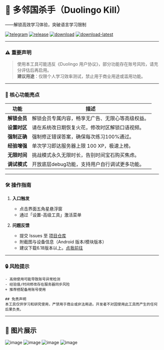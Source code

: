 
# 🌟 **多邻国杀手（Duolingo Kill）**  
——解锁高效学习体验，突破语言学习限制  

[![telegram](https://img.shields.io/badge/Telegram-2CA5E0?style=for-the-badge&logo=telegram&logoColor=white)](https://t.me/GModify)
[![release](https://img.shields.io/github/release/Xposed-Modules-Repo/com.duolingo.kill.svg)](https://github.com/Xposed-Modules-Repo/com.duolingo.kill/releases)
[![download](https://img.shields.io/github/downloads/Xposed-Modules-Repo/com.duolingo.kill/total.svg)](https://github.com/Xposed-Modules-Repo/com.duolingo.kill/releases)
[![download-latest](https://img.shields.io/github/downloads/Xposed-Modules-Repo/com.duolingo.kill/latest/total.svg)](https://github.com/Xposed-Modules-Repo/com.duolingo.kill/releases)

---

### ⚠️ **重要声明**  
> 使用本工具可能违反《Duolingo 用户协议》，部分功能存在账号风险，请充分评估后再启用。  
> **建议用途**：仅限个人学习效率测试，禁止用于商业用途或滥用功能。

---

### 🚀 **核心功能亮点**  
| 功能                    | 描述                                                                 |
|---------------------|----------------------------------------------------------------------|
| **解锁会员**    | 解锁会员专属内容，畅享无广告、无限心等高级权益。               |
| **设置时区**    | 请在系统改日期恢复火花，修改时区解锁口语视频。                 |
| **强制正确**    | 强制修正错误答案，确保每次练习100%通过。                     |
| **经验增强**    | 单次学习即达服务器上限 100 XP，极速上榜。                    |
| **无限时间**    | 挑战模式永久无限时长，告别时间宝石购买焦虑。                   |
| **调试模式**    | 开放底层debug功能，支持用户自行调试更多功能。                 |

---

### 🛠 **操作指南**  
1. **入口触发**  
   - 点击界面五角星悬浮窗  
   - 通过「设置-高级工具」激活菜单  

2. **问题反馈**  
   - 提交 Issues 至 [项目仓库](https://github.com/Xposed-Modules-Repo/com.duolingo.kill/issues)  
   - 附截图与设备信息（Android 版本/模块版本）
   - 建议下载6.18版本以上。[点我前往](https://www.apkmirror.com/uploads/?appcategory=duolingo-duolingo)

---

### 🔒 **风险提示**  
```
- 高频使用可能导致账号异常检测  
- 经验值/时间修改存在服务器同步风险  
+ 推荐搭配备用账号使用  

## 免责声明
本工具仅供学习和研究使用，严禁用于商业或非法用途。开发者不对因使用此工具而产生的任何后果负责。
```
---


## 📰 **图片展示**
![image](https://raw.githubusercontent.com/Xposed-Modules-Repo/com.duolingo.kill/refs/heads/main/1.jpg)
![image](https://raw.githubusercontent.com/Xposed-Modules-Repo/com.duolingo.kill/refs/heads/main/2.jpg)
![image](https://raw.githubusercontent.com/Xposed-Modules-Repo/com.duolingo.kill/refs/heads/main/3.jpg)
![image](https://raw.githubusercontent.com/Xposed-Modules-Repo/com.duolingo.kill/refs/heads/main/4.jpg)

